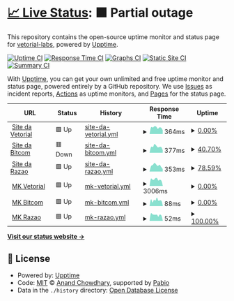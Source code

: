 # [📈 Live Status](https://vetorial-labs.github.io/upptime): <!--live status--> **🟧 Partial outage**

This repository contains the open-source uptime monitor and status page for [vetorial-labs](https://vetorial-labs.github.io/upptime), powered by [Upptime](https://github.com/upptime/upptime).

[![Uptime CI](https://github.com/vetorial-labs/upptime/workflows/Uptime%20CI/badge.svg)](https://github.com/vetorial-labs/upptime/actions?query=workflow%3A%22Uptime+CI%22)
[![Response Time CI](https://github.com/vetorial-labs/upptime/workflows/Response%20Time%20CI/badge.svg)](https://github.com/vetorial-labs/upptime/actions?query=workflow%3A%22Response+Time+CI%22)
[![Graphs CI](https://github.com/vetorial-labs/upptime/workflows/Graphs%20CI/badge.svg)](https://github.com/vetorial-labs/upptime/actions?query=workflow%3A%22Graphs+CI%22)
[![Static Site CI](https://github.com/vetorial-labs/upptime/workflows/Static%20Site%20CI/badge.svg)](https://github.com/vetorial-labs/upptime/actions?query=workflow%3A%22Static+Site+CI%22)
[![Summary CI](https://github.com/vetorial-labs/upptime/workflows/Summary%20CI/badge.svg)](https://github.com/vetorial-labs/upptime/actions?query=workflow%3A%22Summary+CI%22)

With [Upptime](https://upptime.js.org), you can get your own unlimited and free uptime monitor and status page, powered entirely by a GitHub repository. We use [Issues](https://github.com/vetorial-labs/upptime/issues) as incident reports, [Actions](https://github.com/vetorial-labs/upptime/actions) as uptime monitors, and [Pages](https://vetorial-labs.github.io/upptime) for the status page.

<!--start: status pages-->
<!-- This summary is generated by Upptime (https://github.com/upptime/upptime) -->
<!-- Do not edit this manually, your changes will be overwritten -->
<!-- prettier-ignore -->
| URL | Status | History | Response Time | Uptime |
| --- | ------ | ------- | ------------- | ------ |
| <img alt="" src="https://icons.duckduckgo.com/ip3/www.vetorial.net.ico" height="13"> [Site da Vetorial](https://www.vetorial.net) | 🟩 Up | [site-da-vetorial.yml](https://github.com/vetorial-labs/upptime/commits/HEAD/history/site-da-vetorial.yml) | <details><summary><img alt="Response time graph" src="./graphs/site-da-vetorial/response-time-week.png" height="20"> 364ms</summary><br><a href="https://vetorial-labs.github.io/upptime/history/site-da-vetorial"><img alt="Response time 339" src="https://img.shields.io/endpoint?url=https%3A%2F%2Fraw.githubusercontent.com%2Fvetorial-labs%2Fupptime%2FHEAD%2Fapi%2Fsite-da-vetorial%2Fresponse-time.json"></a><br><a href="https://vetorial-labs.github.io/upptime/history/site-da-vetorial"><img alt="24-hour response time 312" src="https://img.shields.io/endpoint?url=https%3A%2F%2Fraw.githubusercontent.com%2Fvetorial-labs%2Fupptime%2FHEAD%2Fapi%2Fsite-da-vetorial%2Fresponse-time-day.json"></a><br><a href="https://vetorial-labs.github.io/upptime/history/site-da-vetorial"><img alt="7-day response time 364" src="https://img.shields.io/endpoint?url=https%3A%2F%2Fraw.githubusercontent.com%2Fvetorial-labs%2Fupptime%2FHEAD%2Fapi%2Fsite-da-vetorial%2Fresponse-time-week.json"></a><br><a href="https://vetorial-labs.github.io/upptime/history/site-da-vetorial"><img alt="30-day response time 325" src="https://img.shields.io/endpoint?url=https%3A%2F%2Fraw.githubusercontent.com%2Fvetorial-labs%2Fupptime%2FHEAD%2Fapi%2Fsite-da-vetorial%2Fresponse-time-month.json"></a><br><a href="https://vetorial-labs.github.io/upptime/history/site-da-vetorial"><img alt="1-year response time 339" src="https://img.shields.io/endpoint?url=https%3A%2F%2Fraw.githubusercontent.com%2Fvetorial-labs%2Fupptime%2FHEAD%2Fapi%2Fsite-da-vetorial%2Fresponse-time-year.json"></a></details> | <details><summary><a href="https://vetorial-labs.github.io/upptime/history/site-da-vetorial">0.00%</a></summary><a href="https://vetorial-labs.github.io/upptime/history/site-da-vetorial"><img alt="All-time uptime 79.23%" src="https://img.shields.io/endpoint?url=https%3A%2F%2Fraw.githubusercontent.com%2Fvetorial-labs%2Fupptime%2FHEAD%2Fapi%2Fsite-da-vetorial%2Fuptime.json"></a><br><a href="https://vetorial-labs.github.io/upptime/history/site-da-vetorial"><img alt="24-hour uptime 0.00%" src="https://img.shields.io/endpoint?url=https%3A%2F%2Fraw.githubusercontent.com%2Fvetorial-labs%2Fupptime%2FHEAD%2Fapi%2Fsite-da-vetorial%2Fuptime-day.json"></a><br><a href="https://vetorial-labs.github.io/upptime/history/site-da-vetorial"><img alt="7-day uptime 0.00%" src="https://img.shields.io/endpoint?url=https%3A%2F%2Fraw.githubusercontent.com%2Fvetorial-labs%2Fupptime%2FHEAD%2Fapi%2Fsite-da-vetorial%2Fuptime-week.json"></a><br><a href="https://vetorial-labs.github.io/upptime/history/site-da-vetorial"><img alt="30-day uptime 25.03%" src="https://img.shields.io/endpoint?url=https%3A%2F%2Fraw.githubusercontent.com%2Fvetorial-labs%2Fupptime%2FHEAD%2Fapi%2Fsite-da-vetorial%2Fuptime-month.json"></a><br><a href="https://vetorial-labs.github.io/upptime/history/site-da-vetorial"><img alt="1-year uptime 79.23%" src="https://img.shields.io/endpoint?url=https%3A%2F%2Fraw.githubusercontent.com%2Fvetorial-labs%2Fupptime%2FHEAD%2Fapi%2Fsite-da-vetorial%2Fuptime-year.json"></a></details>
| <img alt="" src="https://icons.duckduckgo.com/ip3/www.bitcom.com.br.ico" height="13"> [Site da Bitcom](https://www.bitcom.com.br) | 🟥 Down | [site-da-bitcom.yml](https://github.com/vetorial-labs/upptime/commits/HEAD/history/site-da-bitcom.yml) | <details><summary><img alt="Response time graph" src="./graphs/site-da-bitcom/response-time-week.png" height="20"> 377ms</summary><br><a href="https://vetorial-labs.github.io/upptime/history/site-da-bitcom"><img alt="Response time 389" src="https://img.shields.io/endpoint?url=https%3A%2F%2Fraw.githubusercontent.com%2Fvetorial-labs%2Fupptime%2FHEAD%2Fapi%2Fsite-da-bitcom%2Fresponse-time.json"></a><br><a href="https://vetorial-labs.github.io/upptime/history/site-da-bitcom"><img alt="24-hour response time 363" src="https://img.shields.io/endpoint?url=https%3A%2F%2Fraw.githubusercontent.com%2Fvetorial-labs%2Fupptime%2FHEAD%2Fapi%2Fsite-da-bitcom%2Fresponse-time-day.json"></a><br><a href="https://vetorial-labs.github.io/upptime/history/site-da-bitcom"><img alt="7-day response time 377" src="https://img.shields.io/endpoint?url=https%3A%2F%2Fraw.githubusercontent.com%2Fvetorial-labs%2Fupptime%2FHEAD%2Fapi%2Fsite-da-bitcom%2Fresponse-time-week.json"></a><br><a href="https://vetorial-labs.github.io/upptime/history/site-da-bitcom"><img alt="30-day response time 372" src="https://img.shields.io/endpoint?url=https%3A%2F%2Fraw.githubusercontent.com%2Fvetorial-labs%2Fupptime%2FHEAD%2Fapi%2Fsite-da-bitcom%2Fresponse-time-month.json"></a><br><a href="https://vetorial-labs.github.io/upptime/history/site-da-bitcom"><img alt="1-year response time 389" src="https://img.shields.io/endpoint?url=https%3A%2F%2Fraw.githubusercontent.com%2Fvetorial-labs%2Fupptime%2FHEAD%2Fapi%2Fsite-da-bitcom%2Fresponse-time-year.json"></a></details> | <details><summary><a href="https://vetorial-labs.github.io/upptime/history/site-da-bitcom">40.70%</a></summary><a href="https://vetorial-labs.github.io/upptime/history/site-da-bitcom"><img alt="All-time uptime 82.53%" src="https://img.shields.io/endpoint?url=https%3A%2F%2Fraw.githubusercontent.com%2Fvetorial-labs%2Fupptime%2FHEAD%2Fapi%2Fsite-da-bitcom%2Fuptime.json"></a><br><a href="https://vetorial-labs.github.io/upptime/history/site-da-bitcom"><img alt="24-hour uptime 99.99%" src="https://img.shields.io/endpoint?url=https%3A%2F%2Fraw.githubusercontent.com%2Fvetorial-labs%2Fupptime%2FHEAD%2Fapi%2Fsite-da-bitcom%2Fuptime-day.json"></a><br><a href="https://vetorial-labs.github.io/upptime/history/site-da-bitcom"><img alt="7-day uptime 40.70%" src="https://img.shields.io/endpoint?url=https%3A%2F%2Fraw.githubusercontent.com%2Fvetorial-labs%2Fupptime%2FHEAD%2Fapi%2Fsite-da-bitcom%2Fuptime-week.json"></a><br><a href="https://vetorial-labs.github.io/upptime/history/site-da-bitcom"><img alt="30-day uptime 36.96%" src="https://img.shields.io/endpoint?url=https%3A%2F%2Fraw.githubusercontent.com%2Fvetorial-labs%2Fupptime%2FHEAD%2Fapi%2Fsite-da-bitcom%2Fuptime-month.json"></a><br><a href="https://vetorial-labs.github.io/upptime/history/site-da-bitcom"><img alt="1-year uptime 82.53%" src="https://img.shields.io/endpoint?url=https%3A%2F%2Fraw.githubusercontent.com%2Fvetorial-labs%2Fupptime%2FHEAD%2Fapi%2Fsite-da-bitcom%2Fuptime-year.json"></a></details>
| <img alt="" src="https://icons.duckduckgo.com/ip3/www.razaoinfo.com.br.ico" height="13"> [Site da Razao](https://www.razaoinfo.com.br) | 🟩 Up | [site-da-razao.yml](https://github.com/vetorial-labs/upptime/commits/HEAD/history/site-da-razao.yml) | <details><summary><img alt="Response time graph" src="./graphs/site-da-razao/response-time-week.png" height="20"> 353ms</summary><br><a href="https://vetorial-labs.github.io/upptime/history/site-da-razao"><img alt="Response time 370" src="https://img.shields.io/endpoint?url=https%3A%2F%2Fraw.githubusercontent.com%2Fvetorial-labs%2Fupptime%2FHEAD%2Fapi%2Fsite-da-razao%2Fresponse-time.json"></a><br><a href="https://vetorial-labs.github.io/upptime/history/site-da-razao"><img alt="24-hour response time 296" src="https://img.shields.io/endpoint?url=https%3A%2F%2Fraw.githubusercontent.com%2Fvetorial-labs%2Fupptime%2FHEAD%2Fapi%2Fsite-da-razao%2Fresponse-time-day.json"></a><br><a href="https://vetorial-labs.github.io/upptime/history/site-da-razao"><img alt="7-day response time 353" src="https://img.shields.io/endpoint?url=https%3A%2F%2Fraw.githubusercontent.com%2Fvetorial-labs%2Fupptime%2FHEAD%2Fapi%2Fsite-da-razao%2Fresponse-time-week.json"></a><br><a href="https://vetorial-labs.github.io/upptime/history/site-da-razao"><img alt="30-day response time 422" src="https://img.shields.io/endpoint?url=https%3A%2F%2Fraw.githubusercontent.com%2Fvetorial-labs%2Fupptime%2FHEAD%2Fapi%2Fsite-da-razao%2Fresponse-time-month.json"></a><br><a href="https://vetorial-labs.github.io/upptime/history/site-da-razao"><img alt="1-year response time 370" src="https://img.shields.io/endpoint?url=https%3A%2F%2Fraw.githubusercontent.com%2Fvetorial-labs%2Fupptime%2FHEAD%2Fapi%2Fsite-da-razao%2Fresponse-time-year.json"></a></details> | <details><summary><a href="https://vetorial-labs.github.io/upptime/history/site-da-razao">78.59%</a></summary><a href="https://vetorial-labs.github.io/upptime/history/site-da-razao"><img alt="All-time uptime 88.91%" src="https://img.shields.io/endpoint?url=https%3A%2F%2Fraw.githubusercontent.com%2Fvetorial-labs%2Fupptime%2FHEAD%2Fapi%2Fsite-da-razao%2Fuptime.json"></a><br><a href="https://vetorial-labs.github.io/upptime/history/site-da-razao"><img alt="24-hour uptime 9.03%" src="https://img.shields.io/endpoint?url=https%3A%2F%2Fraw.githubusercontent.com%2Fvetorial-labs%2Fupptime%2FHEAD%2Fapi%2Fsite-da-razao%2Fuptime-day.json"></a><br><a href="https://vetorial-labs.github.io/upptime/history/site-da-razao"><img alt="7-day uptime 78.59%" src="https://img.shields.io/endpoint?url=https%3A%2F%2Fraw.githubusercontent.com%2Fvetorial-labs%2Fupptime%2FHEAD%2Fapi%2Fsite-da-razao%2Fuptime-week.json"></a><br><a href="https://vetorial-labs.github.io/upptime/history/site-da-razao"><img alt="30-day uptime 59.99%" src="https://img.shields.io/endpoint?url=https%3A%2F%2Fraw.githubusercontent.com%2Fvetorial-labs%2Fupptime%2FHEAD%2Fapi%2Fsite-da-razao%2Fuptime-month.json"></a><br><a href="https://vetorial-labs.github.io/upptime/history/site-da-razao"><img alt="1-year uptime 88.91%" src="https://img.shields.io/endpoint?url=https%3A%2F%2Fraw.githubusercontent.com%2Fvetorial-labs%2Fupptime%2FHEAD%2Fapi%2Fsite-da-razao%2Fuptime-year.json"></a></details>
| <img alt="" src="https://icons.duckduckgo.com/ip3/erp.vetorial.com.ico" height="13"> [MK Vetorial](https://erp.vetorial.com/mk/) | 🟩 Up | [mk-vetorial.yml](https://github.com/vetorial-labs/upptime/commits/HEAD/history/mk-vetorial.yml) | <details><summary><img alt="Response time graph" src="./graphs/mk-vetorial/response-time-week.png" height="20"> 3006ms</summary><br><a href="https://vetorial-labs.github.io/upptime/history/mk-vetorial"><img alt="Response time 488" src="https://img.shields.io/endpoint?url=https%3A%2F%2Fraw.githubusercontent.com%2Fvetorial-labs%2Fupptime%2FHEAD%2Fapi%2Fmk-vetorial%2Fresponse-time.json"></a><br><a href="https://vetorial-labs.github.io/upptime/history/mk-vetorial"><img alt="24-hour response time 1091" src="https://img.shields.io/endpoint?url=https%3A%2F%2Fraw.githubusercontent.com%2Fvetorial-labs%2Fupptime%2FHEAD%2Fapi%2Fmk-vetorial%2Fresponse-time-day.json"></a><br><a href="https://vetorial-labs.github.io/upptime/history/mk-vetorial"><img alt="7-day response time 3006" src="https://img.shields.io/endpoint?url=https%3A%2F%2Fraw.githubusercontent.com%2Fvetorial-labs%2Fupptime%2FHEAD%2Fapi%2Fmk-vetorial%2Fresponse-time-week.json"></a><br><a href="https://vetorial-labs.github.io/upptime/history/mk-vetorial"><img alt="30-day response time 1727" src="https://img.shields.io/endpoint?url=https%3A%2F%2Fraw.githubusercontent.com%2Fvetorial-labs%2Fupptime%2FHEAD%2Fapi%2Fmk-vetorial%2Fresponse-time-month.json"></a><br><a href="https://vetorial-labs.github.io/upptime/history/mk-vetorial"><img alt="1-year response time 488" src="https://img.shields.io/endpoint?url=https%3A%2F%2Fraw.githubusercontent.com%2Fvetorial-labs%2Fupptime%2FHEAD%2Fapi%2Fmk-vetorial%2Fresponse-time-year.json"></a></details> | <details><summary><a href="https://vetorial-labs.github.io/upptime/history/mk-vetorial">0.00%</a></summary><a href="https://vetorial-labs.github.io/upptime/history/mk-vetorial"><img alt="All-time uptime 74.62%" src="https://img.shields.io/endpoint?url=https%3A%2F%2Fraw.githubusercontent.com%2Fvetorial-labs%2Fupptime%2FHEAD%2Fapi%2Fmk-vetorial%2Fuptime.json"></a><br><a href="https://vetorial-labs.github.io/upptime/history/mk-vetorial"><img alt="24-hour uptime 0.00%" src="https://img.shields.io/endpoint?url=https%3A%2F%2Fraw.githubusercontent.com%2Fvetorial-labs%2Fupptime%2FHEAD%2Fapi%2Fmk-vetorial%2Fuptime-day.json"></a><br><a href="https://vetorial-labs.github.io/upptime/history/mk-vetorial"><img alt="7-day uptime 0.00%" src="https://img.shields.io/endpoint?url=https%3A%2F%2Fraw.githubusercontent.com%2Fvetorial-labs%2Fupptime%2FHEAD%2Fapi%2Fmk-vetorial%2Fuptime-week.json"></a><br><a href="https://vetorial-labs.github.io/upptime/history/mk-vetorial"><img alt="30-day uptime 8.66%" src="https://img.shields.io/endpoint?url=https%3A%2F%2Fraw.githubusercontent.com%2Fvetorial-labs%2Fupptime%2FHEAD%2Fapi%2Fmk-vetorial%2Fuptime-month.json"></a><br><a href="https://vetorial-labs.github.io/upptime/history/mk-vetorial"><img alt="1-year uptime 74.62%" src="https://img.shields.io/endpoint?url=https%3A%2F%2Fraw.githubusercontent.com%2Fvetorial-labs%2Fupptime%2FHEAD%2Fapi%2Fmk-vetorial%2Fuptime-year.json"></a></details>
| <img alt="" src="https://icons.duckduckgo.com/ip3/mk.bitcom.com.br.ico" height="13"> [MK Bitcom](http://mk.bitcom.com.br/mk/) | 🟩 Up | [mk-bitcom.yml](https://github.com/vetorial-labs/upptime/commits/HEAD/history/mk-bitcom.yml) | <details><summary><img alt="Response time graph" src="./graphs/mk-bitcom/response-time-week.png" height="20"> 88ms</summary><br><a href="https://vetorial-labs.github.io/upptime/history/mk-bitcom"><img alt="Response time 210" src="https://img.shields.io/endpoint?url=https%3A%2F%2Fraw.githubusercontent.com%2Fvetorial-labs%2Fupptime%2FHEAD%2Fapi%2Fmk-bitcom%2Fresponse-time.json"></a><br><a href="https://vetorial-labs.github.io/upptime/history/mk-bitcom"><img alt="24-hour response time 86" src="https://img.shields.io/endpoint?url=https%3A%2F%2Fraw.githubusercontent.com%2Fvetorial-labs%2Fupptime%2FHEAD%2Fapi%2Fmk-bitcom%2Fresponse-time-day.json"></a><br><a href="https://vetorial-labs.github.io/upptime/history/mk-bitcom"><img alt="7-day response time 88" src="https://img.shields.io/endpoint?url=https%3A%2F%2Fraw.githubusercontent.com%2Fvetorial-labs%2Fupptime%2FHEAD%2Fapi%2Fmk-bitcom%2Fresponse-time-week.json"></a><br><a href="https://vetorial-labs.github.io/upptime/history/mk-bitcom"><img alt="30-day response time 99" src="https://img.shields.io/endpoint?url=https%3A%2F%2Fraw.githubusercontent.com%2Fvetorial-labs%2Fupptime%2FHEAD%2Fapi%2Fmk-bitcom%2Fresponse-time-month.json"></a><br><a href="https://vetorial-labs.github.io/upptime/history/mk-bitcom"><img alt="1-year response time 210" src="https://img.shields.io/endpoint?url=https%3A%2F%2Fraw.githubusercontent.com%2Fvetorial-labs%2Fupptime%2FHEAD%2Fapi%2Fmk-bitcom%2Fresponse-time-year.json"></a></details> | <details><summary><a href="https://vetorial-labs.github.io/upptime/history/mk-bitcom">0.00%</a></summary><a href="https://vetorial-labs.github.io/upptime/history/mk-bitcom"><img alt="All-time uptime 89.22%" src="https://img.shields.io/endpoint?url=https%3A%2F%2Fraw.githubusercontent.com%2Fvetorial-labs%2Fupptime%2FHEAD%2Fapi%2Fmk-bitcom%2Fuptime.json"></a><br><a href="https://vetorial-labs.github.io/upptime/history/mk-bitcom"><img alt="24-hour uptime 0.00%" src="https://img.shields.io/endpoint?url=https%3A%2F%2Fraw.githubusercontent.com%2Fvetorial-labs%2Fupptime%2FHEAD%2Fapi%2Fmk-bitcom%2Fuptime-day.json"></a><br><a href="https://vetorial-labs.github.io/upptime/history/mk-bitcom"><img alt="7-day uptime 0.00%" src="https://img.shields.io/endpoint?url=https%3A%2F%2Fraw.githubusercontent.com%2Fvetorial-labs%2Fupptime%2FHEAD%2Fapi%2Fmk-bitcom%2Fuptime-week.json"></a><br><a href="https://vetorial-labs.github.io/upptime/history/mk-bitcom"><img alt="30-day uptime 61.08%" src="https://img.shields.io/endpoint?url=https%3A%2F%2Fraw.githubusercontent.com%2Fvetorial-labs%2Fupptime%2FHEAD%2Fapi%2Fmk-bitcom%2Fuptime-month.json"></a><br><a href="https://vetorial-labs.github.io/upptime/history/mk-bitcom"><img alt="1-year uptime 89.22%" src="https://img.shields.io/endpoint?url=https%3A%2F%2Fraw.githubusercontent.com%2Fvetorial-labs%2Fupptime%2FHEAD%2Fapi%2Fmk-bitcom%2Fuptime-year.json"></a></details>
| <img alt="" src="https://icons.duckduckgo.com/ip3/mk.razaoinfo.net.br.ico" height="13"> [MK Razao](http://mk.razaoinfo.net.br/mk/) | 🟩 Up | [mk-razao.yml](https://github.com/vetorial-labs/upptime/commits/HEAD/history/mk-razao.yml) | <details><summary><img alt="Response time graph" src="./graphs/mk-razao/response-time-week.png" height="20"> 52ms</summary><br><a href="https://vetorial-labs.github.io/upptime/history/mk-razao"><img alt="Response time 112" src="https://img.shields.io/endpoint?url=https%3A%2F%2Fraw.githubusercontent.com%2Fvetorial-labs%2Fupptime%2FHEAD%2Fapi%2Fmk-razao%2Fresponse-time.json"></a><br><a href="https://vetorial-labs.github.io/upptime/history/mk-razao"><img alt="24-hour response time 37" src="https://img.shields.io/endpoint?url=https%3A%2F%2Fraw.githubusercontent.com%2Fvetorial-labs%2Fupptime%2FHEAD%2Fapi%2Fmk-razao%2Fresponse-time-day.json"></a><br><a href="https://vetorial-labs.github.io/upptime/history/mk-razao"><img alt="7-day response time 52" src="https://img.shields.io/endpoint?url=https%3A%2F%2Fraw.githubusercontent.com%2Fvetorial-labs%2Fupptime%2FHEAD%2Fapi%2Fmk-razao%2Fresponse-time-week.json"></a><br><a href="https://vetorial-labs.github.io/upptime/history/mk-razao"><img alt="30-day response time 49" src="https://img.shields.io/endpoint?url=https%3A%2F%2Fraw.githubusercontent.com%2Fvetorial-labs%2Fupptime%2FHEAD%2Fapi%2Fmk-razao%2Fresponse-time-month.json"></a><br><a href="https://vetorial-labs.github.io/upptime/history/mk-razao"><img alt="1-year response time 112" src="https://img.shields.io/endpoint?url=https%3A%2F%2Fraw.githubusercontent.com%2Fvetorial-labs%2Fupptime%2FHEAD%2Fapi%2Fmk-razao%2Fresponse-time-year.json"></a></details> | <details><summary><a href="https://vetorial-labs.github.io/upptime/history/mk-razao">100.00%</a></summary><a href="https://vetorial-labs.github.io/upptime/history/mk-razao"><img alt="All-time uptime 99.91%" src="https://img.shields.io/endpoint?url=https%3A%2F%2Fraw.githubusercontent.com%2Fvetorial-labs%2Fupptime%2FHEAD%2Fapi%2Fmk-razao%2Fuptime.json"></a><br><a href="https://vetorial-labs.github.io/upptime/history/mk-razao"><img alt="24-hour uptime 100.00%" src="https://img.shields.io/endpoint?url=https%3A%2F%2Fraw.githubusercontent.com%2Fvetorial-labs%2Fupptime%2FHEAD%2Fapi%2Fmk-razao%2Fuptime-day.json"></a><br><a href="https://vetorial-labs.github.io/upptime/history/mk-razao"><img alt="7-day uptime 100.00%" src="https://img.shields.io/endpoint?url=https%3A%2F%2Fraw.githubusercontent.com%2Fvetorial-labs%2Fupptime%2FHEAD%2Fapi%2Fmk-razao%2Fuptime-week.json"></a><br><a href="https://vetorial-labs.github.io/upptime/history/mk-razao"><img alt="30-day uptime 99.87%" src="https://img.shields.io/endpoint?url=https%3A%2F%2Fraw.githubusercontent.com%2Fvetorial-labs%2Fupptime%2FHEAD%2Fapi%2Fmk-razao%2Fuptime-month.json"></a><br><a href="https://vetorial-labs.github.io/upptime/history/mk-razao"><img alt="1-year uptime 99.91%" src="https://img.shields.io/endpoint?url=https%3A%2F%2Fraw.githubusercontent.com%2Fvetorial-labs%2Fupptime%2FHEAD%2Fapi%2Fmk-razao%2Fuptime-year.json"></a></details>

<!--end: status pages-->

[**Visit our status website →**](https://vetorial-labs.github.io/upptime)

## 📄 License

- Powered by: [Upptime](https://github.com/upptime/upptime)
- Code: [MIT](./LICENSE) © [Anand Chowdhary](https://anandchowdhary.com), supported by [Pabio](https://pabio.com)
- Data in the `./history` directory: [Open Database License](https://opendatacommons.org/licenses/odbl/1-0/)
